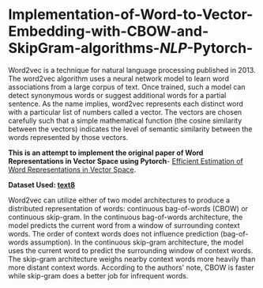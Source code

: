 # Implementation-of-Word-to-Vector-Embedding-with-CBOW-and-SkipGram-algorithms-_NLP_-Pytorch-
Word2vec is a technique for natural language processing published in 2013. The word2vec algorithm uses a neural network model to learn word associations from a large corpus of text. Once trained, such a model can detect synonymous words or suggest additional words for a partial sentence. As the name implies, word2vec represents each distinct word with a particular list of numbers called a vector. The vectors are chosen carefully such that a simple mathematical function (the cosine similarity between the vectors) indicates the level of semantic similarity between the words represented by those vectors.  

**This is an attempt to implement the original paper of Word Representations in
Vector Space  using Pytorch**- [Efficient Estimation of Word Representations in
Vector Space](https://arxiv.org/pdf/1301.3781.pdf).   

**Dataset Used: [text8](http://mattmahoney.net/dc/textdata.html)** 

Word2vec can utilize either of two model architectures to produce a distributed representation of words: continuous bag-of-words (CBOW) or continuous skip-gram. In the continuous bag-of-words architecture, the model predicts the current word from a window of surrounding context words. The order of context words does not influence prediction (bag-of-words assumption). In the continuous skip-gram architecture, the model uses the current word to predict the surrounding window of context words. The skip-gram architecture weighs nearby context words more heavily than more distant context words. According to the authors' note, CBOW is faster while skip-gram does a better job for infrequent words.

